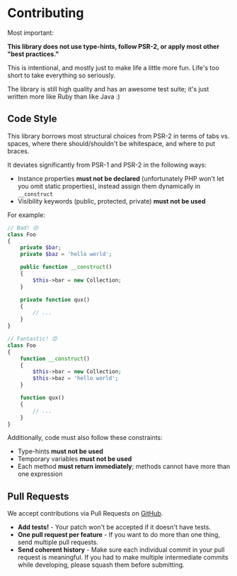 # Contributing

Most important:

**This library does not use type-hints, follow PSR-2, or apply most other "best practices."**

This is intentional, and mostly just to make life a little more fun. Life's too short to take everything so seriously.

The library is still high quality and has an awesome test suite; it's just written more like Ruby than like Java :)

## Code Style

This library borrows most structural choices from PSR-2 in terms of tabs vs. spaces, where there should/shouldn't be whitespace, and where to put braces.

It deviates significantly from PSR-1 and PSR-2 in the following ways:

- Instance properties **must not be declared** (unfortunately PHP won't let you omit static properties), instead assign them dynamically in `__construct`
- Visibility keywords (public, protected, private) **must not be used**

For example:

```php
// Bad! 😒
class Foo
{
    private $bar;
    private $baz = 'hello world';

    public function __construct()
    {
        $this->bar = new Collection;
    }

    private function qux()
    {
        // ...
    }
}

// Fantastic! 😍
class Foo
{
    function __construct()
    {
        $this->bar = new Collection;
        $this->baz = 'hello world';
    }

    function qux()
    {
        // ...
    }
}
```

Additionally, code must also follow these constraints:

- Type-hints **must not be used**
- Temporary variables **must not be used**
- Each method **must return immediately**; methods cannot have more than one expression

## Pull Requests

We accept contributions via Pull Requests on [GitHub](https://github.com/spondonit/zttp).

- **Add tests!** - Your patch won't be accepted if it doesn't have tests.
- **One pull request per feature** - If you want to do more than one thing, send multiple pull requests.
- **Send coherent history** - Make sure each individual commit in your pull request is meaningful. If you had to make multiple intermediate commits while developing, please squash them before submitting.
